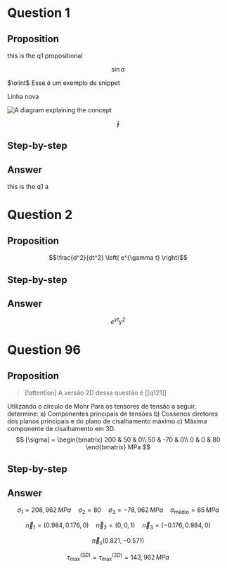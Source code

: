 









# Question 1


## Proposition
this is the q1 propositional 

$$\sin \alpha$$

<snippet id="newtons-law">
$\oiint$ Esse é um exemplo de snippet

Linha nova
</snippet>

![A diagram explaining the concept](diagram.png)

$$\oint$$


## Step-by-step
<ref id="newtons-law" />


## Answer
this is the q1 a










# Question 2


## Proposition
$$\frac{d^2}{dt^2} \left( e^{\gamma t} \right)$$


## Step-by-step


## Answer
$$e^{\gamma t} \gamma^2$$










# Question 96


## Proposition
>[!attention] A versão 2D dessa questão é [[q121]]

Utilizando o círculo de Mohr
Para os tensores de tensão a seguir, determine:
a) Componentes principais de tensões
b) Cossenos diretores dos planos principais e do plano de cisalhamento máximo
c) Máxima componente de cisalhamento em 3D.
$$
[\sigma] = \begin{bmatrix}
200 & 50 & 0\\
50 & -70 & 0\\
0 & 0 & 80
\end{bmatrix} MPa
$$


## Step-by-step


## Answer
$$\sigma_1 = 208,962 \, MPa \quad \sigma_{2}=80 \quad\sigma_3 = -78,962 \, MPa \quad \sigma_{\text{médio}} = 65 \, MPa$$

$$\vec n_1  = (0.984, 0.176,0) \quad \vec{n}_{2}=(0,0,1) \quad \vec n_{3} = (-0.176, 0.984,0) $$

$$\vec n_s (0.821, -0.571)$$

$$\tau_{\max}^{(3D)} = \tau_{\max}^{(2D)} = 143,962 \, MPa$$